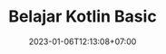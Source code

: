 ---
title: "Belajar Kotlin Basic"
description: 
date: 2023-01-06T12:13:08+07:00
image: 
math: 
license: 
hidden: false
comments: true
draft: true
---
